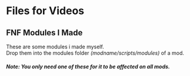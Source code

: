 # Files for Videos
## FNF Modules I Made
These are some modules i made myself.  
Drop them into the modules folder *(modname/scripts/modules)* of a mod.  
##### Note: You only need one of these for it to be affected on all mods.
